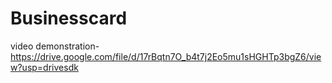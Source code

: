 # Businesscard

video demonstration- https://drive.google.com/file/d/17rBqtn7O_b4t7j2Eo5mu1sHGHTp3bgZ6/view?usp=drivesdk
